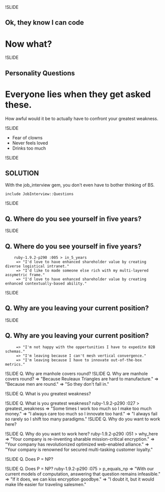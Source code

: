 !SLIDE
## Ok, they know I can code
# Now what?


!SLIDE
## Personality Questions
# Everyone  lies when they get asked these.

How awful would it be to actually have to confront your greatest weakness.

!SLIDE

* Fear of clowns
* Never feels loved
* Drinks too much

!SLIDE

## SOLUTION
With the job_interview gem, you don't even have to bother thinking of BS.

    include JobInterview::Questions

!SLIDE

## Q. Where do you see yourself in five years?

!SLIDE
## Q. Where do you see yourself in five years?
        ruby-1.9.2-p290 :005 > in_5_years
         => "I'd love to have enhanced shareholder value by creating diverse logistical intranet."
         => "I'd like to made someone else rich with my multi-layered assymetric frame."
         => "I'd love to have enhanced shareholder value by creating enhanced contextually-based ability."

!SLIDE
## Q. Why are you leaving your current position?

!SLIDE
## Q. Why are you leaving your current position?
         => "I'm not happy with the oppertunities I have to expedite B2B schemas."
         => "I'm leaving because I can't mesh vertical convergence."
         => "I'm leaving because I have to innovate out-of-the-box metrics."
!SLIDE
Q. Why are manhole covers round?
!SLIDE
Q. Why are manhole covers round?
         => "Because Reuleaux Triangles are hard to manufacture."
         => "Because men are round."
         => "So they don't fall in."

!SLIDE
Q. What is you greatest weakness?

!SLIDE
Q. What is you greatest weakness?
ruby-1.9.2-p290 :027 > greatest_weakness
         => "Some times I work too much so I make too much money."
         => "I always care too much so I innovate too hard."
         => "I always fail so rarely so I shift too many paradigms."
!SLIDE
Q. Why do you want to work here?

!SLIDE
Q. Why do you want to work here?
ruby-1.9.2-p290 :051 > why_here
         => "Your company is re-inventing sharable mission-critical encryption."
         => "Your company has revolutionized optimized web-enabled alliance."
         => "Your company is renowned for secured multi-tasking customer loyalty."

!SLIDE
Q. Does P = NP?

!SLIDE
Q. Does P = NP?
ruby-1.9.2-p290 :075 > p_equals_np
         => "With our current models of computation, answering that question remains infeasible."
         => "If it does, we can kiss encryption goodbye."
         => "I doubt it, but it would make life easier for traveling salesmen."

